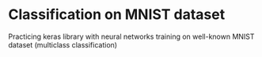 # Classification on MNIST dataset
 Practicing keras library with neural networks training on well-known MNIST dataset (multiclass classification)
